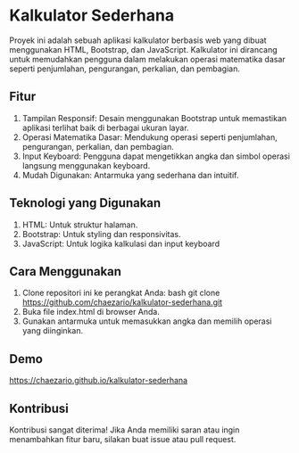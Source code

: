 # Kalkulator Sederhana
Proyek ini adalah sebuah aplikasi kalkulator berbasis web yang dibuat menggunakan HTML, Bootstrap, dan JavaScript. Kalkulator ini dirancang untuk memudahkan pengguna dalam melakukan operasi matematika dasar seperti penjumlahan, pengurangan, perkalian, dan pembagian.

## Fitur
1. Tampilan Responsif: Desain menggunakan Bootstrap untuk memastikan aplikasi terlihat baik di berbagai ukuran layar.
2. Operasi Matematika Dasar: Mendukung operasi seperti penjumlahan, pengurangan, perkalian, dan pembagian.
3. Input Keyboard: Pengguna dapat mengetikkan angka dan simbol operasi langsung menggunakan keyboard.
4. Mudah Digunakan: Antarmuka yang sederhana dan intuitif.

## Teknologi yang Digunakan
1. HTML: Untuk struktur halaman.
2. Bootstrap: Untuk styling dan responsivitas.
3. JavaScript: Untuk logika kalkulasi dan input keyboard

## Cara Menggunakan
1. Clone repositori ini ke perangkat Anda:
bash
git clone https://github.com/chaezario/kalkulator-sederhana.git  
2. Buka file index.html di browser Anda.
3. Gunakan antarmuka untuk memasukkan angka dan memilih operasi yang diinginkan.

## Demo
https://chaezario.github.io/kalkulator-sederhana

## Kontribusi
Kontribusi sangat diterima! Jika Anda memiliki saran atau ingin menambahkan fitur baru, silakan buat issue atau pull request.
